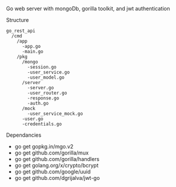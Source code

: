 
Go web server with mongoDb, gorilla toolkit, and jwt authentication

Structure
~~~
go_rest_api
  /cmd
    /app
      -app.go
      -main.go
    /pkg
      /mongo
        -session.go
        -user_service.go
        -user_model.go
      /server
        -server.go
        -user_router.go
        -response.go
        -auth.go
      /mock
        -user_service_mock.go
      -user.go
      -credentials.go
~~~

Dependancies
  - go get gopkg.in/mgo.v2
  - go get github.com/gorilla/mux
  - go get github.com/gorilla/handlers
  - go get golang.org/x/crypto/bcrypt
  - go get github.com/google/uuid
  - go get github.com/dgrijalva/jwt-go

